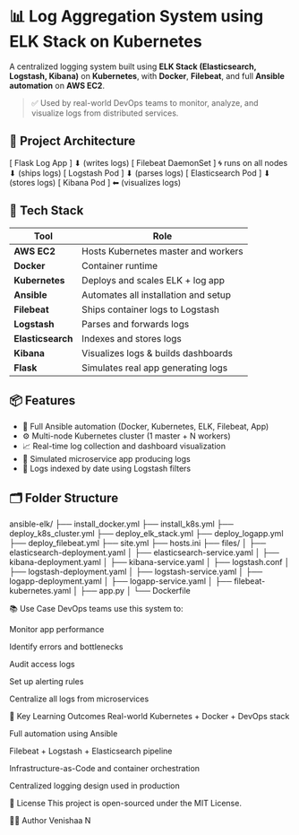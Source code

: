 # 📊 Log Aggregation System using ELK Stack on Kubernetes

A centralized logging system built using **ELK Stack (Elasticsearch, Logstash, Kibana)** on **Kubernetes**, with **Docker**, **Filebeat**, and full **Ansible automation** on **AWS EC2**.

> ✅ Used by real-world DevOps teams to monitor, analyze, and visualize logs from distributed services.

## 🧱 Project Architecture

[ Flask Log App ]
⬇ (writes logs)
[ Filebeat DaemonSet ] 🌀 runs on all nodes
⬇ (ships logs)
[ Logstash Pod ]
⬇ (parses logs)
[ Elasticsearch Pod ]
⬇ (stores logs)
[ Kibana Pod ]
⬅ (visualizes logs)

## 🚀 Tech Stack

| Tool            | Role                                  |
|-----------------|----------------------------------------|
| **AWS EC2**      | Hosts Kubernetes master and workers   |
| **Docker**       | Container runtime                     |
| **Kubernetes**   | Deploys and scales ELK + log app      |
| **Ansible**      | Automates all installation and setup  |
| **Filebeat**     | Ships container logs to Logstash      |
| **Logstash**     | Parses and forwards logs              |
| **Elasticsearch**| Indexes and stores logs               |
| **Kibana**       | Visualizes logs & builds dashboards   |
| **Flask**        | Simulates real app generating logs    |

## 📦 Features

- 🔄 Full Ansible automation (Docker, Kubernetes, ELK, Filebeat, App)
- ⚙️ Multi-node Kubernetes cluster (1 master + N workers)
- 📈 Real-time log collection and dashboard visualization
- 🧪 Simulated microservice app producing logs
- 💾 Logs indexed by date using Logstash filters

## 🗂️ Folder Structure

ansible-elk/
├── install_docker.yml
├── install_k8s.yml
├── deploy_k8s_cluster.yml
├── deploy_elk_stack.yml
├── deploy_logapp.yml
├── deploy_filebeat.yml
├── site.yml
├── hosts.ini
├── files/
│ ├── elasticsearch-deployment.yaml
│ ├── elasticsearch-service.yaml
│ ├── kibana-deployment.yaml
│ ├── kibana-service.yaml
│ ├── logstash.conf
│ ├── logstash-deployment.yaml
│ ├── logstash-service.yaml
│ ├── logapp-deployment.yaml
│ ├── logapp-service.yaml
│ ├── filebeat-kubernetes.yaml
│ ├── app.py
│ └── Dockerfile

📚 Use Case
DevOps teams use this system to:

Monitor app performance

Identify errors and bottlenecks

Audit access logs

Set up alerting rules

Centralize all logs from microservices

🧠 Key Learning Outcomes
Real-world Kubernetes + Docker + DevOps stack

Full automation using Ansible

Filebeat + Logstash + Elasticsearch pipeline

Infrastructure-as-Code and container orchestration

Centralized logging design used in production

📄 License
This project is open-sourced under the MIT License.

🧑‍💻 Author
Venishaa N
